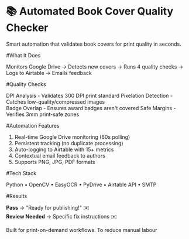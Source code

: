 # 📚 Automated Book Cover Quality Checker

Smart automation that validates book covers for print quality in seconds.

#What It Does

Monitors Google Drive → Detects new covers → Runs 4 quality checks → Logs to Airtable → Emails feedback

#Quality Checks

DPI Analysis - Validates 300 DPI print standard
Pixelation Detection - Catches low-quality/compressed images  
Badge Overlap - Ensures award badges aren't covered
Safe Margins - Verifies 3mm print-safe zones

#Automation Features

1. Real-time Google Drive monitoring (60s polling)  
2. Persistent tracking (no duplicate processing)  
3. Auto-logging to Airtable with 15+ metrics  
4. Contextual email feedback to authors  
5. Supports PNG, JPG, PDF formats

#Tech Stack

Python • OpenCV • EasyOCR • PyDrive • Airtable API • SMTP

#Results

**Pass** → "Ready for publishing!" ✉️  
**Review Needed** → Specific fix instructions ✉️

Built for print-on-demand workflows. To reduce manual labour
